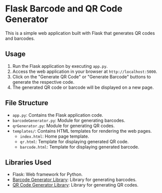 # Flask Barcode and QR Code Generator

This is a simple web application built with Flask that generates QR codes and barcodes.


## Usage

1. Run the Flask application by executing `app.py`.
2. Access the web application in your browser at `http://localhost:5000`.
3. Click on the "Generate QR Code" or "Generate Barcode" buttons to generate the respective code.
4. The generated QR code or barcode will be displayed on a new page.

## File Structure

- `app.py`: Contains the Flask application code.
- `barcodeGenerator.py`: Module for generating barcodes.
- `qrGenerator.py`: Module for generating QR codes.
- `templates/`: Contains HTML templates for rendering the web pages.
  - `index.html`: Home page template.
  - `qr.html`: Template for displaying generated QR code.
  - `barcode.html`: Template for displaying generated barcode.

## Libraries Used

- Flask: Web framework for Python.
- [Barcode Generator Library]([https://python-barcode.readthedocs.io/en/stable/index.html]): Library for generating barcodes.
- [QR Code Generator Library]([https://pypi.org/project/qrcode/]): Library for generating QR codes.
